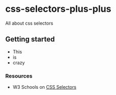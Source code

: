 # css-selectors-plus-plus
All about css selectors

## Getting started
- This
- is
- crazy

### Resources
- W3 Schools on [CSS Selectors](https://www.w3schools.com/css/css_attribute_selectors.asp)
 
